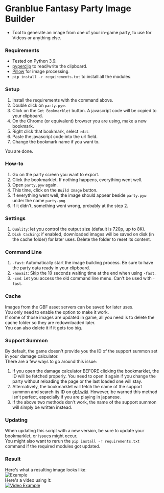 # Granblue Fantasy Party Image Builder  
* Tool to generate an image from one of your in-game party, to use for Videos or anything else.  
### Requirements  
* Tested on Python 3.9.  
* [pyperclip](https://pypi.org/project/pyperclip/) to read/write the clipboard.  
* [Pillow](https://pillow.readthedocs.io/en/stable/) for image processing.  
* `pip install -r requirements.txt` to install all the modules.  
### Setup  
1. Install the requirements with the command above.  
2. Double click on `party.pyw`.  
3. Click on the `Get Bookmarklet` button. A javascript code will be copied to your clipboard.  
4. On the Chrome (or equivalent) browser you are using, make a new bookmark.  
5. Right click that bookmark, select `edit`.  
6. Paste the javascript code into the url field.  
7. Change the bookmark name if you want to.  
  
You are done.  
### How-to  
1. Go on the party screen you want to export.  
2. Click the bookmarklet. If nothing happens, everything went well.  
3. Open `party.pyw` again.  
4. This time, click on the `Build Image` button.  
5. If everything went well, the image should appear beside `party.pyw` under the name `party.png`.  
6. If it didn't, something went wrong, probably at the step 2.  
### Settings  
1. `Quality`: let you control the output size (default is 720p, up to 8K).  
2. `Disk Caching`: if enabled, downloaded images will be saved on disk (in the cache folder) for later uses. Delete the folder to reset its content.  
### Command Line  
1. `-fast`: Automatically start the image building process. Be sure to have the party data ready in your clipboard.  
2. `-nowait`: Skip the 10 seconds waiting time at the end when using `-fast`.  
2. `-cmd`: Let you access the old command line menu. Can't be used with `-fast`.  
### Cache  
Images from the GBF asset servers can be saved for later uses.  
You only need to enable the option to make it work.  
If some of those images are updated in game, all you need is to delete the cache folder so they are redownloaded later.  
You can also delete it if it gets too big.  
### Support Summon  
By default, the game doesn't provide you the ID of the support summon set in your damage calculator.  
There are a few ways to go around this issue:  
1. If you open the damage calculator BEFORE clicking the bookmarklet, the ID will be fetched properly. You need to open it again if you change the party without reloading the page or the last loaded one will stay.  
2. Alternatively, the bookmarklet will fetch the name of the support summon and search its ID on [gbf.wiki](https://gbf.wiki/). However, be warned this method isn't perfect, especially if you are playing in japanese.  
3. If the above two methods don't work, the name of the support summon will simply be written instead.  
### Updating  
When updating this script with a new version, be sure to update your bookmarklet, or issues might occur.  
You might also want to rerun the `pip install -r requirements.txt` command if the required modules got updated.  
### Result  
Here's what a resulting image looks like:  
![Example](https://cdn.discordapp.com/attachments/614716155646705676/910561082203054080/party.png)  
Here's a video using it:  
[![Video Example](https://img.youtube.com/vi/6t0zl7qTPVw/0.jpg)](https://www.youtube.com/watch?v=6t0zl7qTPVw)  